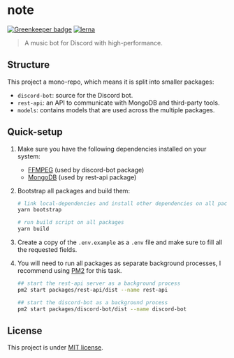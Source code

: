 # note

[![Greenkeeper badge](https://badges.greenkeeper.io/TotomInc/discord-stream.svg)](https://greenkeeper.io/)
[![lerna](https://img.shields.io/badge/maintained%20with-lerna-cc00ff.svg)](https://lernajs.io/)

> A music bot for Discord with high-performance.

## Structure

This project a mono-repo, which means it is split into smaller packages:

- `discord-bot`: source for the Discord bot.
- `rest-api`: an API to communicate with MongoDB and third-party tools.
- `models`: contains models that are used across the multiple packages.

## Quick-setup

1. Make sure you have the following dependencies installed on your system:

   - [FFMPEG](https://www.ffmpeg.org/) (used by discord-bot package)
   - [MongoDB](https://www.mongodb.com) (used by rest-api package)

2. Bootstrap all packages and build them:

    ```bash
    # link local-dependencies and install other dependencies on all packages
    yarn bootstrap

    # run build script on all packages
    yarn build
    ```

3. Create a copy of the `.env.example` as a `.env` file and make sure to fill all the requested fields.

4. You will need to run all packages as separate background processes, I recommend using [PM2](https://pm2.io/doc/en/runtime/overview/) for this task.

    ```bash
    ## start the rest-api server as a background process
    pm2 start packages/rest-api/dist --name rest-api

    ## start the discord-bot as a background process
    pm2 start packages/discord-bot/dist --name discord-bot
    ```

## License

This project is under [MIT license](https://github.com/TotomInc/discord-streamer/blob/master/LICENSE).
